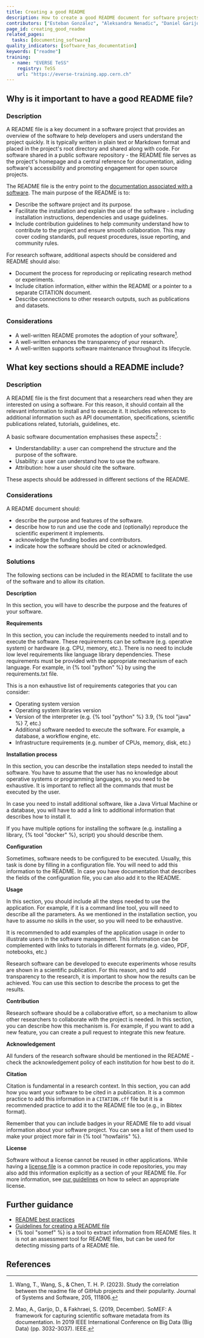```yaml
---
title: Creating a good README
description: How to create a good README document for software projects?
contributors: ["Esteban González", "Aleksandra Nenadic", "Daniel Garijo"]
page_id: creating_good_readme
related_pages:
  tasks: [documenting_software]
quality_indicators: [software_has_documentation]
keywords: ["readme"]
training:
  - name: "EVERSE TeSS"
    registry: TeSS
    url: "https://everse-training.app.cern.ch"
---
```


## Why is it important to have a good README file?

### Description

A README file is a key document in a software project that provides an overview of the software to help developers and users understand the project quickly.
It is typically written in plain text or Markdown format and placed in the project's root directory and shared along with code.
For software shared in a public software repository - the README file serves as the project's homepage and a central reference for documentation, aiding software's accessibility and promoting engagement for open source projects.

The README file is the entry point to the [documentation associated with a software][documenting_software].
The main purpose of the README is to:

- Describe the software project and its purpose.
- Facilitate the installation and explain the use of the software - including installation instructions, 
dependencies and usage guidelines.
- Include contribution guidelines to help community understand how to contribute to the project and ensure smooth collaboration. 
This may cover coding standards, pull request procedures, issue reporting, and community rules.

For research software, additional aspects should be considered and README should also:

- Document the process for reproducing or replicating research method or experiments.
- Include citation information, either within the README or a pointer to a separate CITATION document.
- Describe connections to other research outputs, such as publications and datasets.

### Considerations

- A well-written README promotes the adoption of your software[^1].
- A well-written enhances the transparency of your research.
- A well-written supports software maintenance throughout its lifecycle.

## What key sections should a README include?

### Description 

A README file is the first document that a researchers read when they are interested on using a software. 
For this reason, it should contain all the relevant information to install and to execute it. 
It includes references to additional information such as API documentation, specifications, scientific publications related, tutorials, guidelines, etc.

A basic software documentation emphasises these aspects[^2] :
* Understandability: a user can comprehend the structure and the purpose of the software.
* Usability: a user can understand how to use the software.
* Attribution: how a user should cite the software.

These aspects should be addressed in different sections of the README.

### Considerations

A README document should:

* describe the purpose and features of the software.
* describe how to run and use the code and (optionally) reproduce the scientific experiment it implements. 
* acknowledge the funding bodies and contributors.
* indicate how the software should be cited or acknowledged.

### Solutions

The following sections can be included in the README to facilitate the use of the software and to allow its citation.

**Description**

In this section, you will have to describe the purpose and the features of your software.

**Requirements**

In this section, you can include the requirements needed to install and to execute the software.
These requirements can be software (e.g. operative system) or hardware (e.g. CPU, memory, etc.).
There is no need to include low level requirements like language library dependencies.
These requirements must be provided with the appropriate mechanism of each language.
For example, in {% tool "python" %} by using the requirements.txt file.

This is a non exhaustive list of requirements categories that you can consider:
- Operating system version
- Operating system libraries version 
- Version of the interpreter (e.g. {% tool "python" %} 3.9, {% tool "java" %} 7, etc.)
- Additional software needed to execute the software. For example, a database, a workflow engine, etc.
- Infrastructure requirements (e.g. number of CPUs, memory, disk, etc.)  

**Installation process**

In this section, you can describe the installation steps needed to install the software.
You have to assume that the user has no knowledge about operative systems or programming languages, so you need to be exhaustive.
It is important to reflect all the commands that must be executed by the user.

In case you need to install additional software, like a Java Virtual Machine or a database, you will have to add a link to additional information that describes how to install it.

If you have multiple options for installing the software (e.g. installing a library, {% tool "docker" %}, script) you should describe them.

**Configuration**

Sometimes, software needs to be configured to be executed.
Usually, this task is done by filling in a configuration file.
You will need to add this information to the README.
In case you have documentation that describes the fields of the configuration file, you can also add it to the README.

**Usage**

In this section, you should include all the steps needed to use the application.
For example, if it is a command line tool, you will need to describe all the parameters.
As we mentioned in the installation section, you have to assume no skills in the user, so you will need to be exhaustive.

It is recommended to add examples of the application usage in order to illustrate users in the software management.
This information can be complemented with links to tutorials in different formats (e.g. video, PDF, notebooks, etc.)

Research software can be developed to execute experiments whose results are shown in a scientific publication.
For this reason, and to add transparency to the research, it is important to show how the results can be achieved.
You can use this section to describe the process to get the results.

**Contribution**

Research software should be a collaborative effort, so a mechanism to allow other researchers to collaborate with the project is needed.
In this section, you can describe how this mechanism is.
For example, if you want to add a new feature, you can create a pull request to integrate this new feature.

**Acknowledgement**

All funders of the research software should be mentioned in the README - check the acknowledgement policy of each institution for how best to do it.

**Citation**

Citation is fundamental in a research context.
In this section, you can add how you want your software to be cited in a publication.
It is a common practice to add this information in a `CITATION.cff` file but it is a recommended practice to add it to the README file too (e.g., in Bibtex format).

Remember that you can include badges in your README file to add visual information about your software project.
You can see a list of them used to make your project more fair in {% tool "howfairis" %}.

**License**

Software without a license cannot be reused in other applications.
While having a [license file](https://everse.software/RSQKit/licensing_software) is a common practice in code repositories, you may also add this information explicitly as a section of your README file.
For more information, see [our guidelines](https://everse.software/RSQKit/licensing_software) on how to select an appropriate license.


## Further guidance
* [README best practices](https://tilburgsciencehub.com/topics/collaborate-share/share-your-work/content-creation/readme-best-practices/)
* [Guidelines for creating a README file](https://data.4tu.nl/s/documents/Guidelines_for_creating_a_README_file.pdf)
* {% tool "somef" %} is a tool to extract information from README files. It is not an assessment tool for README files, but can be used for detecting missing parts of a README file. 

## References
[^1]:Wang, T., Wang, S., & Chen, T. H. P. (2023). Study the correlation between the readme file of GitHub projects and their popularity. Journal of Systems and Software, 205, 111806.
[^2]: Mao, A., Garijo, D., & Fakhraei, S. (2019, December). SoMEF: A framework for capturing scientific software metadata from its documentation. In 2019 IEEE International Conference on Big Data (Big Data) (pp. 3032-3037). IEEE.

[documenting_software]: ./documenting_software
